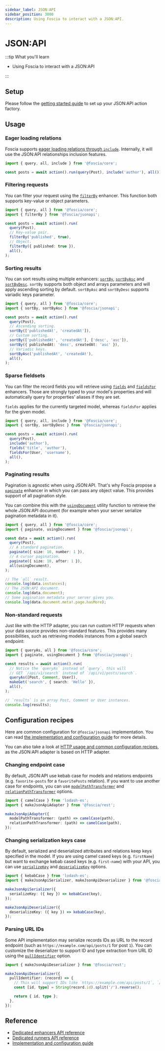 ```yaml
---
sidebar_label: JSON:API
sidebar_position: 3000
description: Using Foscia to interact with a JSON:API.
---
```


# JSON:API

:::tip What you'll learn

- Using Foscia to interact with a JSON:API

:::

## Setup

Please follow the [getting started guide](/docs/getting-started) to set up your
JSON:API action factory.

## Usage

### Eager loading relations

Foscia supports
[eager loading relations through `include`](/docs/core-concepts/actions#eager-loading-relations).
Internally, it will use the JSON:API relationships inclusion features.

```typescript
import { query, all, include } from '@foscia/core';

const posts = await action().run(query(Post), include('author'), all());
```

### Filtering requests

You can filter your request using the
[`filterBy`](/docs/api/@foscia/jsonapi/functions/filterBy) enhancer. This function
both supports key-value or object parameters.

```typescript
import { query, all } from '@foscia/core';
import { filterBy } from '@foscia/jsonapi';

const posts = await action().run(
  query(Post),
  // Key-value pair.
  filterBy('published', true),
  // Object.
  filterBy({ published: true }),
  all(),
);
```

### Sorting results

You can sort results using multiple enhancers:
[`sortBy`](/docs/api/@foscia/jsonapi/functions/sortBy),
[`sortByAsc`](/docs/api/@foscia/jsonapi/functions/sortByAsc) and
[`sortByDesc`](/docs/api/@foscia/jsonapi/functions/sortByDesc).
`sortBy` supports both object and arrays parameters and will apply
ascending sorting by default.
`sortByAsc` and `sortByDesc` supports variadic keys parameter.

```typescript
import { query, all } from '@foscia/core';
import { sortBy, sortByAsc } from '@foscia/jsonapi';

const posts = await action().run(
  query(Post),
  // Ascending sorting.
  sortBy(['publishedAt', 'createdAt']),
  // Custom sorting.
  sortBy(['publishedAt', 'createdAt'], ['desc', 'asc']),
  sortBy({ publishedAt: 'desc', createdAt: 'asc' }),
  // Variadic keys.
  sortByAsc('publishedAt', 'createdAt'),
  all(),
);
```

### Sparse fieldsets

You can filter the record fields you will retrieve using
[`fields`](/docs/api/@foscia/jsonapi/functions/fields) and
[`fieldsFor`](/docs/api/@foscia/jsonapi/functions/fieldsFor) enhancers. Those are
strongly typed to your model's properties and will automatically query for
properties' aliases if they are set.

`fields` applies for the currently targeted model, whereas `fieldsFor` applies
for the given model.

```typescript
import { query, all, include } from '@foscia/core';
import { sortBy, sortByDesc } from '@foscia/jsonapi';

const posts = await action().run(
  query(Post),
  include('author'),
  fields('title', 'author'),
  fieldsFor(User, 'username'),
  all(),
);
```

### Paginating results

Pagination is agnostic when using JSON:API. That's why Foscia propose a
[`paginate`](/docs/api/@foscia/jsonapi/functions/paginate) enhancer in which you
can pass any object value. This provides support of all pagination style.

You can combine this with the
[`usingDocument`](/docs/api/@foscia/jsonapi/functions/usingDocument) utility
function to retrieve the whole JSON:API document (for example when your server
serialize pagination metadata in it).

```typescript
import { query, all } from '@foscia/core';
import { paginate, usingDocument } from '@foscia/jsonapi';

const data = await action().run(
  query(Post),
  // A standard pagination.
  paginate({ size: 10, number: 1 }),
  // A cursor pagination.
  paginate({ size: 10, after: 1 }),
  all(usingDocument),
);

// The `all` result.
console.log(data.instances);
// The JSON:API document.
console.log(data.document);
// Some pagination metadata your server gives you.
console.log(data.document.meta!.page.hasMore);
```

### Non-standard requests

Just like with the HTTP adapter, you can run custom HTTP requests when your
data source provides non-standard features.
This provides many possibilities, such as retrieving models instances from
a global search endpoint:

```typescript
import { queryAs, all } from '@foscia/core';
import { paginate, usingDocument } from '@foscia/jsonapi';

const results = await action().run(
  // Notice the `queryAs` instead of `query`, this will
  // GET `/api/v1/search` instead of `/api/v1/posts/search`.
  queryAs([Post, Comment, User]),
  makeGet('search', { search: 'Hello' }),
  all(),
);

// `results` is an array Post, Comment or User instances.
console.log(results);
```

## Configuration recipes

Here are common configuration for `@foscia/jsonapi` implementation. You can read
[the implementation and configuration guide](/docs/digging-deeper/implementations/jsonapi)
for more details.

You can also take a look at
[HTTP usage and common configuration recipes](/docs/digging-deeper/usages/http#configuration-recipes), as
the JSON:API adapter is based on HTTP adapter.

### Changing endpoint case

By default, JSON:API use kebab case for models and relations endpoints (e.g.
`favorite-posts` for a `favoritePosts` relation). If you want to use another
case for endpoints, you can use
[`modelPathTransformer`](/docs/api/@foscia/http/type-aliases/HttpAdapterConfig#modelpathtransformer)
and
[`relationPathTransformer`](/docs/api/@foscia/http/type-aliases/HttpAdapterConfig#relationpathtransformer)
options.

```typescript
import { camelCase } from 'lodash-es';
import { makeJsonApiAdapter } from '@foscia/rest';

makeJsonApiAdapter({
  modelPathTransformer: (path) => camelCase(path),
  relationPathTransformer: (path) => camelCase(path),
});
```

### Changing serialization keys case

By default, serialized and deserialized attributes and relations keep keys
specified in the model. If you are using camel cased keys (e.g. `firstName`)
but want to exchange kebab cased keys (e.g. `first-name`) with your API,
you can use
[`serializeKey`](/docs/api/@foscia/serialization/type-aliases/SerializerConfig#serializekey)
and [`deserializeKey`](/docs/api/@foscia/serialization/type-aliases/DeserializerConfig#deserializekey)
options.

```typescript
import { kebabCase } from 'lodash-es';
import { makeJsonApiSerializer, makeJsonApiDeserializer } from '@foscia/rest';

makeJsonApiSerializer({
  serializeKey: ({ key }) => kebabCase(key),
});

makeJsonApiDeserializer({
  deserializeKey: ({ key }) => kebabCase(key),
});
```

### Parsing URL IDs

Some API implementation may serialize records IDs as URL to the record endpoint
(such as `https://example.com/api/posts/1` for post `1`). You can customize
the deserializer to support ID and type extraction from URL ID using the
[`pullIdentifier`](/docs/api/@foscia/rest/type-aliases/RestDeserializerConfig#pullidentifier)
option.

```typescript
import { makeJsonApiDeserializer } from '@foscia/rest';

makeJsonApiDeserializer({
  pullIdentifier: (record) => {
    // This will support IDs like `https://example.com/api/posts/1`, `/api/posts/1`, etc.
    const [id, type] = String(record.id).split('/').reverse();

    return { id, type };
  },
});
```

## Reference

- [Dedicated enhancers API reference](/docs/api/@foscia/jsonapi/#enhancers)
- [Dedicated runners API reference](/docs/api/@foscia/jsonapi/#runners)
- [Implementation and configuration guide](/docs/digging-deeper/implementations/jsonapi)
